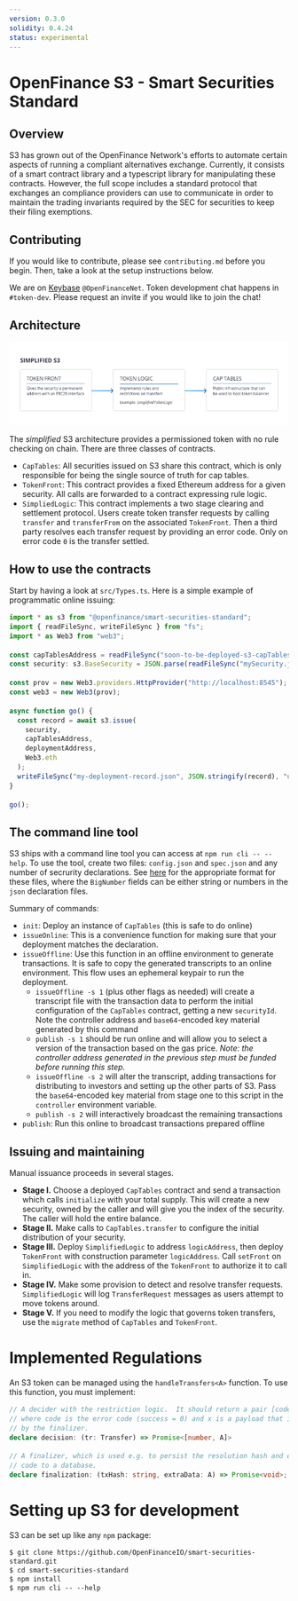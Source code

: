 ```yaml
---
version: 0.3.0
solidity: 0.4.24
status: experimental
---
```


OpenFinance S3 - Smart Securities Standard
==

Overview
--

S3 has grown out of the OpenFinance Network's efforts to automate certain
aspects of running a compliant alternatives exchange.  Currently, it consists
of a smart contract library and a typescript library for manipulating these
contracts.  However, the full scope includes a standard protocol that exchanges
an compliance providers can use to communicate in order to maintain the trading
invariants required by the SEC for securities to keep their filing exemptions.

Contributing
--

If you would like to contribute, please see `contributing.md` before you begin.
Then, take a look at the setup instructions below.

We are on [Keybase](https://keybase.io) `@OpenFinanceNet`.  Token development chat 
happens in `#token-dev`.  Please request an invite if you would like to join the chat!

Architecture
--

![Architecture diagram](arch.png)

The _simplified_ S3 architecture provides a permissioned token with no rule
checking on chain.  There are three classes of contracts.

- `CapTables`: All securities issued on S3 share this contract, which is only
  responsible for being the single source of truth for cap tables.
- `TokenFront`: This contract provides a fixed Ethereum address for a given
  security.  All calls are forwarded to a contract expressing rule logic.
- `SimpliedLogic`: This contract implements a two stage clearing and settlement
  protocol.  Users create token transfer requests by calling `transfer` and
  `transferFrom` on the associated `TokenFront`.  Then a third party resolves
  each transfer request by providing an error code.  Only on error code `0` is
  the transfer settled.

How to use the contracts
--

Start by having a look at `src/Types.ts`.  Here is a simple example of
programmatic online issuing:

```typescript
import * as s3 from "@openfinance/smart-securities-standard";
import { readFileSync, writeFileSync } from "fs";
import * as Web3 from "web3";

const capTablesAddress = readFileSync("soon-to-be-deployed-s3-capTables.address", "utf8");
const security: s3.BaseSecurity = JSON.parse(readFileSync("mySecurity.json", "utf8"));

const prov = new Web3.providers.HttpProvider("http://localhost:8545");
const web3 = new Web3(prov);

async function go() {
  const record = await s3.issue(
    security, 
    capTablesAddress, 
    deploymentAddress, 
    Web3.eth
  );
  writeFileSync("my-deployment-record.json", JSON.stringify(record), "utf8");
}

go();
```

The command line tool
--

S3 ships with a command line tool you can access at `npm run cli -- --help`.
To use the tool, create two files: `config.json` and `spec.json` and any number
of secrurity declarations.  See [here][cli-files] for the appropriate format
for these files, where the `BigNumber` fields can be either string or numbers
in the `json` declaration files.

[cli-files]: https://github.com/OpenFinanceIO/smart-securities-standard/blob/offline/run/cli/Types.ts

Summary of commands:

- `init`: Deploy an instance of `CapTables` (this is safe to do online)
- `issueOnline`: This is a convenience function for making sure that your
  deployment matches the declaration.
- `issueOffline`: Use this function in an offline environment to generate
  transactions.  It is safe to copy the generated transcripts to an online
  environment.  This flow uses an ephemeral keypair to run the deployment. 
  * `issueOffline -s 1` (plus other flags as needed) will create a transcript
    file with the transaction data to perform the initial configuration of the
    `CapTables` contract, getting a new `securityId`.  Note the controller
    address and `base64`-encoded key material generated by this command
  * `publish -s 1` should be run online and will allow you to select a version
    of the transaction based on the gas price.  _Note: the controller address
    generated in the previous step must be funded before running this step._
  * `issueOffline -s 2` will alter the transcript, adding transactions for
    distributing to investors and setting up the other parts of S3.  Pass the
    `base64`-encoded key material from stage one to this script in the
    `controller` environment variable.
  * `publish -s 2` will interactively broadcast the remaining transactions
- `publish`: Run this online to broadcast transactions prepared offline

Issuing and maintaining
--

Manual issuance proceeds in several stages.

- **Stage I.** Choose a deployed `CapTables` contract and send a transaction
  which calls `initialize` with your total supply.  This will create a new
  security, owned by the caller and will give you the index of the security.
  The caller will hold the entire balance.
- **Stage II.**  Make calls to `CapTables.transfer` to configure the initial
  distribution of your security.
- **Stage III.** Deploy `SimplifiedLogic` to address `logicAddress`, then
  deploy `TokenFront` with construction parameter `logicAddress`.  Call
  `setFront` on `SimplifiedLogic` with the address of the `TokenFront` to
  authorize it to call in. 
- **Stage IV.** Make some provision to detect and resolve transfer requests.
  `SimplifiedLogic` will log `TransferRequest` messages as users attempt to
  move tokens around.
- **Stage V.** If you need to modify the logic that governs token transfers,
  use the `migrate` method of `CapTables` and `TokenFront`.

Implemented Regulations
==

An S3 token can be managed using the `handleTransfers<A>` function.  To use
this function, you must implement:

```typescript
// A decider with the restriction logic.  It should return a pair [code, x]
// where code is the error code (success = 0) and x is a payload that is consumed
// by the finalizer.
declare decision: (tr: Transfer) => Promise<[number, A]>

// A finalizer, which is used e.g. to persist the resolution hash and error
// code to a database.
declare finalization: (txHash: string, extraData: A) => Promise<void>;
```

Setting up S3 for development
==

S3 can be set up like any `npm` package:  
```
$ git clone https://github.com/OpenFinanceIO/smart-securities-standard.git
$ cd smart-securities-standard
$ npm install
$ npm run cli -- --help
```
